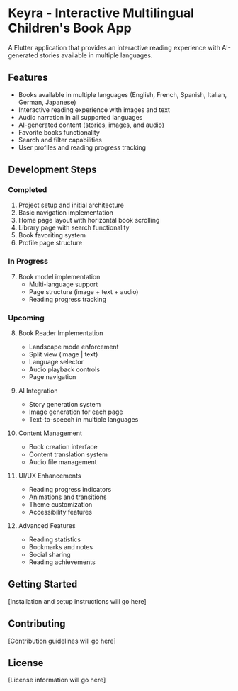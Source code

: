 # Keyra - Interactive Multilingual Children's Book App

A Flutter application that provides an interactive reading experience with AI-generated stories available in multiple languages.

## Features

- Books available in multiple languages (English, French, Spanish, Italian, German, Japanese)
- Interactive reading experience with images and text
- Audio narration in all supported languages
- AI-generated content (stories, images, and audio)
- Favorite books functionality
- Search and filter capabilities
- User profiles and reading progress tracking

## Development Steps

### Completed
1. Project setup and initial architecture
2. Basic navigation implementation
3. Home page layout with horizontal book scrolling
4. Library page with search functionality
5. Book favoriting system
6. Profile page structure

### In Progress
7. Book model implementation
   - Multi-language support
   - Page structure (image + text + audio)
   - Reading progress tracking
   
### Upcoming
8. Book Reader Implementation
   - Landscape mode enforcement
   - Split view (image | text)
   - Language selector
   - Audio playback controls
   - Page navigation

9. AI Integration
   - Story generation system
   - Image generation for each page
   - Text-to-speech in multiple languages

10. Content Management
    - Book creation interface
    - Content translation system
    - Audio file management

11. UI/UX Enhancements
    - Reading progress indicators
    - Animations and transitions
    - Theme customization
    - Accessibility features

12. Advanced Features
    - Reading statistics
    - Bookmarks and notes
    - Social sharing
    - Reading achievements

## Getting Started

[Installation and setup instructions will go here]

## Contributing

[Contribution guidelines will go here]

## License

[License information will go here]
